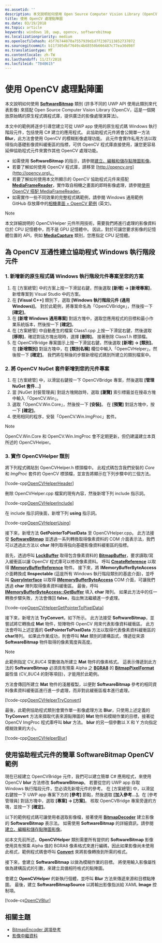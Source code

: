 ```yaml
---
ms.assetid: ''
description: 本文說明如何使用 Open Source Computer Vision Library (OpenCV) 搭配 SoftwareBitmap 類別。
title: 使用 OpenCV 處理點陣圖
ms.date: 03/19/2018
ms.topic: article
keywords: windows 10, uwp, opencv, softwarebitmap
ms.localizationpriority: medium
ms.openlocfilehash: 45f76744070a7557939d1d7f2307113852737072
ms.sourcegitcommit: b11f305dbf7649c4b68550b666487c77ea30d98f
ms.translationtype: MT
ms.contentlocale: zh-TW
ms.lasthandoff: 11/27/2018
ms.locfileid: "7840615"
---
```

# <a name="process-bitmaps-with-opencv"></a>使用 OpenCV 處理點陣圖

本文說明如何使用 **[SoftwareBitmap](https://docs.microsoft.com/uwp/api/Windows.Graphics.Imaging.SoftwareBitmap)** 類別 (許多不同的 UWP API 使用此類別來代表影像) 來搭配 Open Source Computer Vision Library (OpenCV，這是一個開放原始碼的原生程式碼程式庫，提供廣泛的影像處理演算法)。 

本文中的範例將逐步引導您建立可從 UWP app 使用的原生程式碼 Windows 執行階段元件，包括使用 C# 建立的應用程式。 此協助程式元件將會公開單一方法 **Blur**，此方法會使用 OpenCV 的模糊影像處理功能。 此元件會實作私用方法以取得指向基礎影像資料緩衝區的指標，可供 OpenCV 程式庫直接使用，讓您更容易延伸協助程式元件來實作其他 OpenCV 處理功能。 

* 如需使用 **SoftwareBitmap** 的指示，請參閱[建立、編輯和儲存點陣圖影像](imaging.md)。 
* 若要了解如何使用 OpenCV 程式庫，請移至 [http://opencv.org](http://opencv.org)。
* 若要了解如何使用本文所顯示的 OpenCV 協助程式元件來搭配 **[MediaFrameReader](https://docs.microsoft.com/uwp/api/windows.media.capture.frames.mediaframereader)**，實作取自相機之畫面的即時影像處理，請參閱[使用 OpenCV 搭配 MediaFrameReader](use-opencv-with-mediaframereader.md)。
* 如需實作一些不同效果的完整程式碼範例，請參閱 Windows 通用範例 GitHub 存放庫中的[相機畫面 + OpenCV 範例](https://go.microsoft.com/fwlink/?linkid=854003) (英文)。

> [!NOTE] 
> 本文詳細說明的 OpenCVHelper 元件所用技術，需要我們將進行處理的影像資料位於 CPU 記憶體中，而不是 GPU 記憶體中。 因此，對於可讓您要求影像的記憶體位置的 API，例如 **[MediaCapture](https://docs.microsoft.com/uwp/api/windows.media.capture.mediacapture)** 類別，您應指定 CPU 記憶體。

## <a name="create-a-helper-windows-runtime-component-for-opencv-interop"></a>為 OpenCV 互通性建立協助程式 Windows 執行階段元件

### <a name="1-add-a-new-native-code-windows-runtime-component-project-to-your-solution"></a>1. 新增新的原生程式碼 Windows 執行階段元件專案至您的方案

1. 在 \[方案總管\] 中的方案上按一下滑鼠右鍵，然後選取 **\[新增\] -> \[新增專案\]**，新增專案到 Visual Studio 中的方案。 
2. 在 **\[Visual C++\]** 類別下，選取 **\[Windows 執行階段元件 (通用 Windows)\]**。 對於此範例，將專案命名為「OpenCVBridge」，然後按一下 **\[確定\]**。 
3. 在 **\[新增 Windows 通用專案\]** 對話方塊中，選取您應用程式的目標和最小作業系統版本，然後按一下 **\[確定\]**。
4. 在 \[方案總管\] 中自動產生的檔案 Class1.cpp 上按一下滑鼠右鍵，然後選取 **\[移除\]**，確認對話方塊出現時，選擇 **\[刪除\]**。 接著刪除 Class1.h 標頭檔。
5. 在 OpenCVBridge 專案圖示上按一下滑鼠右鍵，然後選取 **\[新增\] -> \[類別\]**。在 **\[新增類別\]** 對話方塊中，在 **\[類別名稱\]** 欄位中輸入「OpenCVHelper」，然後按一下 **\[確定\]**。 我們將在稍後的步驟新增程式碼到所建立的類別檔案中。

### <a name="2-add-the-opencv-nuget-packages-to-your-component-project"></a>2. 將 OpenCV NuGet 套件新增到您的元件專案

1. 在 \[方案總管\] 中，以滑鼠右鍵按一下 OpenCVBridge 專案，然後選取 **\[管理 NuGet 套件...\]**
2. 當 \[NuGet 封裝管理員\] 對話方塊開啟時，選取 **\[瀏覽\]** 索引標籤並在搜尋方塊中輸入「OpenCV.Win」。
3. 選取「OpenCV.Win.Core」，然後按一下 **\[安裝\]**。 在 **\[預覽\]** 對話方塊中，按一下 **\[確定\]**。
4. 使用相同的程序，安裝「OpenCV.Win.ImgProc」套件。

> [!NOTE]
> OpenCV.Win.Core 和 OpenCV.Win.ImgProc 會不定期更新，但仍建議建立本頁所述的 OpenCVHelper。

### <a name="3-implement-the-opencvhelper-class"></a>3. 實作 OpenCVHelper 類別

將下列程式碼貼到 OpenCVHelper.h 標頭檔中。 此程式碼包含我們安裝的 *Core* 和 *ImgProc* 套件的 OpenCV 標頭檔，並宣告將顯示在下列步驟中的三個方法。

[!code-cpp[OpenCVHelperHeader](./code/ImagingWin10/cs/OpenCVBridge/OpenCVHelper.h#SnippetOpenCVHelperHeader)]

刪除 OpenCVHelper.cpp 檔案的現有內容，然後新增下列 include 指示詞。 

[!code-cpp[OpenCVHelperInclude](./code/ImagingWin10/cs/OpenCVBridge/OpenCVHelper.cpp#SnippetOpenCVHelperInclude)]

在 include 指示詞後面，新增下列 **using** 指示詞。 

[!code-cpp[OpenCVHelperUsing](./code/ImagingWin10/cs/OpenCVBridge/OpenCVHelper.cpp#SnippetOpenCVHelperUsing)]

接下來，新增方法 **GetPointerToPixelData** 至 OpenCVHelper.cpp。 此方法接受 **[SoftwareBitmap](https://docs.microsoft.com/uwp/api/Windows.Graphics.Imaging.SoftwareBitmap)** 並透過一系列轉換取得像素資料的 COM 介面表示法，我們可以透過此方法以 **char** 陣列取得指向基礎影像資料緩衝區的指標。 

首先，透過呼叫 **[LockBuffer](https://docs.microsoft.com/uwp/api/windows.graphics.imaging.softwarebitmap.lockbuffer)** 取得包含像素資料的 **[BitmapBuffer](https://docs.microsoft.com/uwp/api/windows.graphics.imaging.bitmapbuffer)**，要求讀取/寫入緩衝區以讓 OpenCV 程式庫可以修改像素資料。  呼叫 **[CreateReference](https://docs.microsoft.com/uwp/api/windows.graphics.imaging.bitmapbuffer.CreateReference)** 以取得 **[IMemoryBufferReference](https://docs.microsoft.com/uwp/api/windows.foundation.imemorybufferreference)** 物件。 接下來，將 **IMemoryBufferByteAccess** 介面轉換成 **IInspectable** (這是所有 Windows 執行階段類別的基底介面)，並呼叫 **[QueryInterface](https://msdn.microsoft.com/library/windows/desktop/ms682521(v=vs.85).aspx)** 以取得 **[IMemoryBufferByteAccess](https://msdn.microsoft.com/library/mt297505(v=vs.85).aspx)** COM 介面，可讓我們透過 **char** 陣列取得像素資料緩衝區。 最後，呼叫 **[IMemoryBufferByteAccess::GetBuffer](https://msdn.microsoft.com/library/mt297506(v=vs.85).aspx)** 填入 **char** 陣列。 如果此方法中的任一轉換步驟失敗，方法會傳回 **false**，指出無法繼續進一步處理。

[!code-cpp[OpenCVHelperGetPointerToPixelData](./code/ImagingWin10/cs/OpenCVBridge/OpenCVHelper.cpp#SnippetOpenCVHelperGetPointerToPixelData)]

接下來，新增方法 **TryConvert**，如下所示。 此方法接受 **SoftwareBitmap**，並嘗試將它轉換成 **Mat** 物件，矩陣物件 OpenCV 用來代表影像資料緩衝區。 此方法會呼叫上述定義的 **GetPointerToPixelData** 方法以取得代表像素資料緩衝區的 **char**陣列。 如果此作業成功，則會呼叫 **Mat** 類別的建構函式，傳遞從來源 **SoftwareBitmap** 物件取得的像素寬度與高度。 

> [!NOTE] 
> 此範例指定 CV_8UC4 常數做為所建立 **Mat** 物件的像素格式。 這表示傳遞到此方法的 **SoftwareBitmap** 必須具有預乘 Alpha 之 **[BGRA8](https://docs.microsoft.com/uwp/api/Windows.Graphics.Imaging.BitmapPixelFormat)** 的 **[BitmapPixelFormat](https://docs.microsoft.com/uwp/api/windows.graphics.imaging.softwarebitmap.BitmapPixelFormat)** 屬性值 (CV_8UC4 的對等項目)，才能用於此範例。

方法會傳回所建立 **Mat** 物件的淺層複製，以便對 **SoftwareBitmap** 參考的相同資料像素資料緩衝區進行進一步處理，而非對此緩衝區複本進行處理。

[!code-cpp[OpenCVHelperTryConvert](./code/ImagingWin10/cs/OpenCVBridge/OpenCVHelper.cpp#SnippetOpenCVHelperTryConvert)]

最後，此範例協助程式類別會實作單一影像處理方法 **Blur**，只使用上述定義的 **TryConvert** 方法來擷取代表來源點陣圖的 **Mat** 物件和模糊作業的目標，接著從 OpenCV ImgProc 程式庫呼叫 **blur** 方法。 **blur** 的另一個參數以 X 和 Y 方向指定模糊效果的大小。

[!code-cpp[OpenCVHelperBlur](./code/ImagingWin10/cs/OpenCVBridge/OpenCVHelper.cpp#SnippetOpenCVHelperBlur)]


## <a name="a-simple-softwarebitmap-opencv-example-using-the-helper-component"></a>使用協助程式元件的簡單 SoftwareBitmap OpenCV 範例
現在已經建立 OpenCVBridge 元件，我們可以建立簡單 C# 應用程式，來使用 OpenCV **blur** 方法修改 **SoftwareBitmap**。 若要從您的 UWP app 存取 Windows 執行階段元件，您必須先新增元件的參考。 在 \[方案總管\] 中，以滑鼠右鍵按一下 UWP app 專案下方的 **\[參考\]** 節點，然後選取 **\[加入參考...\]**。在 \[參考管理員\] 對話方塊中，選取 **\[專案\] -> \[方案\]**。 核取 OpenCVBridge 專案旁邊的方塊，並按一下 **\[確定\]**。

以下的範例程式碼可讓使用者選取影像檔，接著使用 **[BitmapDecoder](https://docs.microsoft.com/uwp/api/windows.graphics.imaging.bitmapencoder)** 建立影像的 **SoftwareBitmap** 表示法。 如需使用 **SoftwareBitmap** 的詳細資訊，請參閱[建立、編輯和儲存點陣圖影像](https://docs.microsoft.com/windows/uwp/audio-video-camera/imaging)。

如本文先前所述，**OpenCVHelper** 類別需要所有提供的 **SoftwareBitmap** 影像使用具有預乘 Alpha 值的 BGRA8 像素格式來進行編碼，因此如果影像尚未使用此格式，範例程式碼會呼叫 **[Convert](https://docs.microsoft.com/uwp/api/windows.graphics.imaging.softwarebitmap.BitmapAlphaMode)** 來將影像轉換到所需的格式。

接下來，會建立 **SoftwareBitmap** 以做為模糊作業的目標。 將使用輸入影像屬性做為建構函式的引數，來建立具備相符格式的點陣圖。

會建立 **OpenCVHelper** 的新執行個體，並呼叫 **Blur** 方法來傳遞來源和目標點陣圖。 最後，建立 **SoftwareBitmapSource** 以將輸出影像指派給 XAML **Image** 控制項。


[!code-cs[OpenCVBlur](./code/ImagingWin10/cs/MainPage.OpenCV.xaml.cs#SnippetOpenCVBlur)]

## <a name="related-topics"></a>相關主題

* [BitmapEncoder 選項參考](bitmapencoder-options-reference.md)
* [影像中繼資料](image-metadata.md)
 

 




